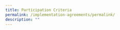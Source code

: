 ```yaml
---
title: Participation Criteria
permalink: /implementation-agreements/permalink/
description: ""
---
```

